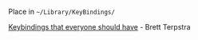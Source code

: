 Place in `~/Library/KeyBindings/`  

[Keybindings that everyone should have](http://brettterpstra.com/2014/08/20/keybindings-that-everyone-should-have/) - Brett Terpstra
